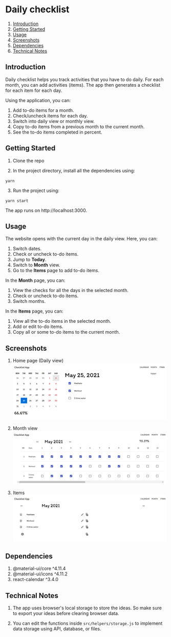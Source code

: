 # Daily checklist

1. [Introduction](#introduction)
2. [Getting Started](#getting-started)
3. [Usage](#usage)
4. [Screenshots](#screenshots)
5. [Dependencies](#dependencies)
6. [Technical Notes](#technical-notes)

## Introduction

Daily checklist helps you track activities that you have to do daily. For each month, you can add activities (items). The app then generates a checklist for each item for each day.

Using the application, you can:
1. Add to-do items for a month.
2. Check/uncheck items for each day.
3. Switch into daily view or monthly view.
4. Copy to-do items from a previous month to the current month.
5. See the to-do items completed in percent.

## Getting Started

1. Clone the repo

2. In the project directory, install all the dependencies using:

  `yarn`

3. Run the project using:

  `yarn start`

The app runs on http://localhost:3000.

## Usage

The website opens with the current day in the daily view. Here, you can:

1. Switch dates.
2. Check or uncheck to-do items.
3. Jump to **Today**.
4. Switch to **Month** view.
5. Go to the **Items** page to add to-do items.

In the **Month** page, you can:

1. View the checks for all the days in the selected month.
2. Check or uncheck to-do items.
3. Switch months.

In the **Items** page, you can:

1. View all the to-do items in the selected month.
2. Add or edit to-do items.
3. Copy all or some to-do items to the current month.

## Screenshots

1. Home page (Daily view)
![Home Page](screenshots/daily_view.png)

2. Month view
![Calendar](screenshots/month_view.png)

3. Items
![Import and Export ideas](screenshots/items_page.png)

## Dependencies

1. @material-ui/core ^4.11.4
2. @material-ui/icons ^4.11.2
3. react-calendar ^3.4.0

## Technical Notes

1. The app uses browser's local storage to store the ideas. So make sure to export your ideas before clearing browser data.

2. You can edit the functions inside `src/helpers/storage.js` to implement data storage using API, database, or files.
